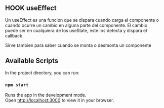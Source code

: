 ## HOOK useEffect

Un useEffect es una funcion que se dispara cuando carga el componente o cuando ocurre un cambio en alguna parte del componente. El cambio puede ser en cualquiera de los useState, este los detecta y dispara el callback

Sirve tambien para saber cuando se monta o desmonta un componente





## Available Scripts

In the project directory, you can run:

### `npm start`

Runs the app in the development mode.\
Open [http://localhost:3000](http://localhost:3000) to view it in your browser.
